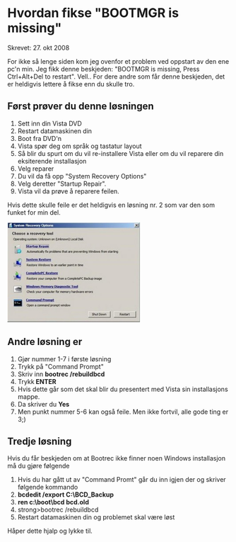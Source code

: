 # Hvordan fikse "BOOTMGR is missing"
Skrevet: 27. okt 2008


For ikke så lenge siden kom jeg ovenfor et problem ved oppstart av den ene pc'n min. Jeg fikk denne beskjeden: "BOOTMGR is missing, Press Ctrl+Alt+Del to restart". Vell.. For dere andre som får denne beskjeden, det er heldigvis lettere å fikse enn du skulle tro.

## Først prøver du denne løsningen

1. Sett inn din Vista DVD
2. Restart datamaskinen din
3. Boot fra DVD'n
4. Vista spør deg om språk og tastatur layout
5. Så blir du spurt om du vil re-installere Vista eller om du vil reparere din eksiterende installasjon
6. Velg reparer
7. Du vil da få opp "System Recovery Options"
8. Velg deretter "Startup Repair".
9. Vista vil da prøve å reparere feilen.


Hvis dette skulle feile er det heldigvis en løsning nr. 2 som var den som funket for min del.


![alternativ](image/sysrec-300x225.jpeg)


<h2>Andre løsning er</h2>

1. Gjør nummer 1-7 i første løsning
2. Trykk på "Command Prompt"
3. Skriv inn <strong>bootrec /rebuildbcd</strong>
4. Trykk<strong> ENTER</strong>
5. Hvis dette går som det skal blir du presentert med Vista sin installasjons mappe.
6. Da skriver du <strong>Yes</strong>
7. Men punkt nummer 5-6 kan også feile. Men ikke fortvil, alle gode ting er 3;)

<h2>Tredje løsning</h2>
Hvis du får beskjeden om at Bootrec ikke finner noen Windows installasjon må du gjøre følgende

1. Hvis du har gått ut av "Command Promt" går du inn igjen der og skriver følgende kommando
2. <strong>bcdedit /export C:\BCD_Backup</strong>
3. <strong>ren c:\boot\bcd bcd.old</strong>
4. strong>bootrec /rebuildbcd</strong>
5. Restart datamaskinen din og problemet skal være løst

Håper dette hjalp og lykke til.